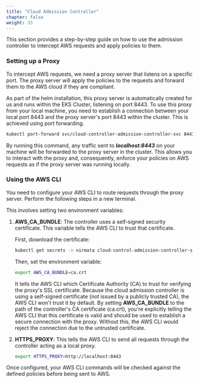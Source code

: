 ```yaml
---
title: "Cloud Admission Controller"
chapter: false
weight: 33
---
```


This section provides a step-by-step guide on how to use the admission controller to intercept AWS requests and apply policies to them.

### Setting up a Proxy

To intercept AWS requests, we need a proxy server that listens on a specific port. The proxy server will apply the policies to the requests and forward them to the AWS cloud if they are compliant.

As part of the helm installation, this proxy server is automatically created for us and runs within the EKS Cluster, listening on port 8443. To use this proxy from your local machine, you need to establish a connection between your local port 8443 and the proxy server's port 8443 within the cluster. This is achieved using port forwarding.

```bash
kubectl port-forward svc/cloud-controller-admission-controller-svc 8443:8443 -n nirmata
```

By running this command, any traffic sent to ***localhost:8443*** on your machine will be forwarded to the proxy server in the cluster. 
This allows you to interact with the proxy and, consequently, enforce your policies on AWS requests as if the proxy server was running locally.

### Using the AWS CLI

You need to configure your AWS CLI to route requests through the proxy server. Perform the following steps in a new terminal.

This involves setting two environment variables:

1. **AWS_CA_BUNDLE**: The controller uses a self-signed security certificate. This variable tells the AWS CLI to trust that certificate. 
   
    First, download the certificate:
    
    ```bash
    kubectl get secrets -n nirmata cloud-control-admission-controller-svc.nirmata.svc.tls-ca -o jsonpath="{.data.tls\.crt}" | base64 --decode > ca.crt
    ```
    
    Then, set the environment variable:

    ```bash
    export AWS_CA_BUNDLE=ca.crt
    ```

    It tells the AWS CLI which Certificate Authority (CA) to trust for verifying the proxy's SSL certificate. 
    Because the cloud admission controller is using a self-signed certificate (not issued by a publicly trusted CA), 
    the AWS CLI won't trust it by default. By setting **AWS_CA_BUNDLE** to the path of the controller's CA certificate (ca.crt), 
    you're explicitly telling the AWS CLI that this certificate is valid and should be used to establish a secure connection with the proxy.
    Without this, the AWS CLI would reject the connection due to the untrusted certificate.

1. **HTTPS_PROXY**: This tells the AWS CLI to send all requests through the controller acting as a local proxy.

    ```bash
    export HTTPS_PROXY=http://localhost:8443
    ```

Once configured, your AWS CLI commands will be checked against the defined policies before being sent to AWS.
